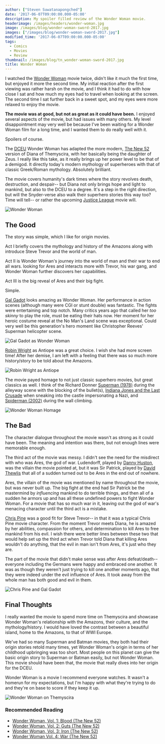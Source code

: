 ```yaml
---
author: ["Steven Suwatanapongched"]
date: '2017-06-07T09:00:00.000-05:00'
description: My spoiler filled review of the Wonder Woman movie.
headerimage: /images/headers/wonder-woman.jpg
image: /images/blog/wonder-woman-sword-2017.jpg
images: ["/images/blog/wonder-woman-sword-2017.jpg"]
modified_time: '2017-06-07T09:00:00.000-05:00'
tags:
  - Comics
  - Movies
  - Review
thumbnail: /images/blog/tn_wonder-woman-sword-2017.jpg
title: Wonder Woman
---
```




I watched the [Wonder Woman](http://www.imdb.com/title/tt0451279/) movie twice, didn't like it much the first time, but enjoyed it more the second time. My initial reaction after the first viewing was rather harsh on the movie, and I think it had to do with how close I sat and how much my eyes had to travel when looking at the screen. The second time I sat further back in a sweet spot, and my eyes were more relaxed to enjoy the movie.

**The movie was at good, but not as great as it could have been.** I enjoyed several aspects of the movie, but had issues with many others. My level disappointment may very well be because I've been waiting for a Wonder Woman film for a long time, and I wanted them to do really well with it.

Spoilers of course.

The [DCEU](https://en.wikipedia.org/wiki/DC_Extended_Universe) Wonder Woman has adapted the more modern, [The New 52](https://en.wikipedia.org/wiki/The_New_52) version of Diana of Themyscira, with her basically being the daughter of Zeus. I really like this take, as it really brings up her power level to be that of a demigod. It directly today's modern mythology of superheroes with that of classic Greek/Roman mythology. Absolutely brilliant.

The movie covers humanity's dark times where the story revolves death, destruction, and despair-- but Diana not only brings hope and light to mankind, but also to the DCEU to a degree. It's a step in the right direction, but will the Snyder-verse also walk their superhero stories this way too? Time will tell-- or rather the upcoming [Justice League](http://www.imdb.com/title/tt0974015/) movie will.

![Wonder Woman](/images/blog/wonder-woman-sword-2017.jpg)

## The Good

The story was simple, which I like for origin movies.

Act I briefly covers the mythology and history of the Amazons along with introduce Steve Trevor and the world of man.

Act II is Wonder Woman's journey into the world of man and their war to end all wars.  looking for Ares and interacts more with Trevor, his war gang, and Wonder Woman further discovers her capabilities.

Act III is the big reveal of Ares and their big fight.

Simple.

[Gal Gadot](http://www.imdb.com/name/nm2933757/) looks amazing as Wonder Woman. Her performance in action scenes (although many were CGI or stunt double) was fantastic. The fights were entertaining and top notch. Many critics years ago that called her *too skinny* to play the role, must be eating their hats now. Her moment for her heroic costume reveal at the No Man's Land scene was exceptional. Could very well be this generation's hero moment like Christopher Reeves' Superman helicopter scene.

![Gal Gadot as Wonder Woman](/images/blog/wonder-woman-gal-gadot-bullet.jpg)

[Robin Wright](http://www.imdb.com/name/nm0000705/) as Antiope was a great choice. I wish she had more screen time! After her demise, I am left with a feeling that there was so much more history/story to be told about the Amazons.

![Robin Wright as Antiope](/images/blog/wonder-woman-robin-wright-antiope.jpg)

The movie payed homage to not just classic superhero movies, but great classics as well. I think of the Richard Donner [Superman (1978)](http://www.imdb.com/title/tt0078346/) during the alleyway scene with the blocking of the bullet(s), [Indiana Jones and the Last Crusade](http://www.imdb.com/title/tt0097576/) when sneaking into the castle impersonating a Nazi, and [Spiderman (2002)](http://www.imdb.com/title/tt0145487/) during the wall climbing.

![Wonder Woman Homage](/images/blog/wonder-woman-homage.jpg)

## The Bad

The character dialogue throughout the movie wasn't as strong as it could have been. The meaning and intention was there, but not enough lines were memorable enough.

The third act of the movie was messy. I didn't see the need for the misdirect with who was Ares, the god of war. Ludendorff, played by [Danny Huston](http://www.imdb.com/name/nm0396812/), was the villain the movie pointed at, but it was Sir Patrick, played by [David Thewlis](http://www.imdb.com/name/nm0000667/) that all of a sudden turned out to be Ares in the end out of nowhere.

Ares, the villain of the movie was mentioned by name throughout the movie, but was never built up. The big fight at the end had Sir Patrick be the mastermind by *influencing* mankind to do terrible things, and then all of a sudden he armors up and has all these undefined powers to fight Wonder Woman. For a movie that has so much war in it, leaving out the god of war's menacing character until the third act is a mistake.

[Chris Pine](http://www.imdb.com/name/nm1517976/) was a good fit for Steve Trevor-- in that it was a typical Chris Pine movie character. From the moment Trevor meets Diana, he is amazed by her abilities, compassion for others, and determination to kill Ares to free mankind from his evil. I wish there were better lines between these two that would help set up the third act when Trevor told Diana that killing Ares wouldn't do anything, that the evil in man isn't from Ares, it's just who they are.

The part of the movie that didn't make sense was after Ares defeat/death-- everyone including the Germans were happy and embraced one another. It was as though they weren't just trying to kill one another moments ago, that they were indeed under the evil influence of Ares. It took away from the whole man has both good and evil in them.

![Chris Pine and Gal Gadot](/images/blog/wonder-woman-chris-pine-gal-gadot.jpg)

## Final Thoughts

I really wanted the movie to spend more time on Themyscira and showcase Wonder Woman's relationship with the Amazons, their culture, and the mythology/history. I would have loved the contrast between a beautiful island, home to the Amazons, to that of WWI Europe.

We've had so many Superman and Batman movies, they both had their origin stories retold many times, yet Wonder Woman's origin in terms of her childhood upbringing was too short. Most people on this planet can give the basic origin story to Superman or Batman easily, but not Wonder Woman. This movie should have been that, the movie that really dives into her origin for the DCEU.

Wonder Woman is a movie I recommend everyone watches. It wasn't a homerun for my expectations, but I'm happy with what they're trying to do and they're on base to score if they keep it up.

![Wonder Woman on Themyscira](/images/blog/wonder-woman-themyscira.jpg)

### Recommended Reading

* [Wonder Woman, Vol. 1: Blood (The New 52)](http://amzn.to/2sTPEEB)
* [Wonder Woman, Vol. 2: Guts (The New 52)](http://amzn.to/2sEzvni)
* [Wonder Woman, Vol. 3: Iron (The New 52)](http://amzn.to/2rVulp1)
* [Wonder Woman Vol. 4: War (The New 52)](http://amzn.to/2s5jLfY)